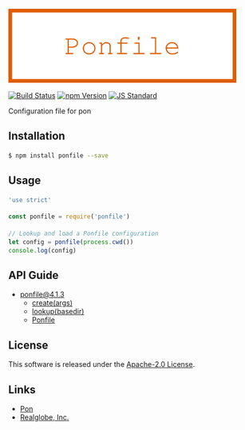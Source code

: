  <img src="assets/images/ponfile-banner.png" alt="Title Banner"
                    height="148"
                    style="height:148px"
/>


<!---
This file is generated by ape-tmpl. Do not update manually.
--->

<!-- Badge Start -->
<a name="badges"></a>

[![Build Status][bd_travis_shield_url]][bd_travis_url]
[![npm Version][bd_npm_shield_url]][bd_npm_url]
[![JS Standard][bd_standard_shield_url]][bd_standard_url]

[bd_repo_url]: https://github.com/realglobe-Inc/ponfile
[bd_travis_url]: http://travis-ci.org/realglobe-Inc/ponfile
[bd_travis_shield_url]: http://img.shields.io/travis/realglobe-Inc/ponfile.svg?style=flat
[bd_travis_com_url]: http://travis-ci.com/realglobe-Inc/ponfile
[bd_travis_com_shield_url]: https://api.travis-ci.com/realglobe-Inc/ponfile.svg?token=
[bd_license_url]: https://github.com/realglobe-Inc/ponfile/blob/master/LICENSE
[bd_codeclimate_url]: http://codeclimate.com/github/realglobe-Inc/ponfile
[bd_codeclimate_shield_url]: http://img.shields.io/codeclimate/github/realglobe-Inc/ponfile.svg?style=flat
[bd_codeclimate_coverage_shield_url]: http://img.shields.io/codeclimate/coverage/github/realglobe-Inc/ponfile.svg?style=flat
[bd_gemnasium_url]: https://gemnasium.com/realglobe-Inc/ponfile
[bd_gemnasium_shield_url]: https://gemnasium.com/realglobe-Inc/ponfile.svg
[bd_npm_url]: http://www.npmjs.org/package/ponfile
[bd_npm_shield_url]: http://img.shields.io/npm/v/ponfile.svg?style=flat
[bd_standard_url]: http://standardjs.com/
[bd_standard_shield_url]: https://img.shields.io/badge/code%20style-standard-brightgreen.svg

<!-- Badge End -->


<!-- Description Start -->
<a name="description"></a>

Configuration file for pon

<!-- Description End -->


<!-- Overview Start -->
<a name="overview"></a>



<!-- Overview End -->


<!-- Sections Start -->
<a name="sections"></a>

<!-- Section from "doc/guides/01.Installation.md.hbs" Start -->

<a name="section-doc-guides-01-installation-md"></a>

Installation
-----

```bash
$ npm install ponfile --save
```


<!-- Section from "doc/guides/01.Installation.md.hbs" End -->

<!-- Section from "doc/guides/02.Usage.md.hbs" Start -->

<a name="section-doc-guides-02-usage-md"></a>

Usage
---------

```javascript
'use strict'

const ponfile = require('ponfile')

// Lookup and load a Ponfile configuration
let config = ponfile(process.cwd())
console.log(config)

```


<!-- Section from "doc/guides/02.Usage.md.hbs" End -->

<!-- Section from "doc/guides/10.API Guide.md.hbs" Start -->

<a name="section-doc-guides-10-a-p-i-guide-md"></a>

API Guide
-----

+ [ponfile@4.1.3](./doc/api/api.md)
  + [create(args)](./doc/api/api.md#ponfile-function-create)
  + [lookup(basedir)](./doc/api/api.md#ponfile-function-lookup)
  + [Ponfile](./doc/api/api.md#ponfile-class)


<!-- Section from "doc/guides/10.API Guide.md.hbs" End -->


<!-- Sections Start -->


<!-- LICENSE Start -->
<a name="license"></a>

License
-------
This software is released under the [Apache-2.0 License](https://github.com/realglobe-Inc/ponfile/blob/master/LICENSE).

<!-- LICENSE End -->


<!-- Links Start -->
<a name="links"></a>

Links
------

+ [Pon][pon_url]
+ [Realglobe, Inc.][realglobe,_inc__url]

[pon_url]: https://github.com/realglobe-Inc/pon
[realglobe,_inc__url]: http://realglobe.jp

<!-- Links End -->
